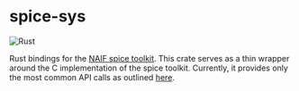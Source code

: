 # spice-sys
![Rust](https://github.com/rjpower4/spice-sys/workflows/Rust/badge.svg)

Rust bindings for the [NAIF spice toolkit](https://naif.jpl.nasa.gov/naif/toolkit.html).
This crate serves as a thin wrapper around the C implementation of the spice toolkit. 
Currently, it provides only the most common API calls as outlined [here](https://naif.jpl.nasa.gov/pub/naif/toolkit_docs/C/info/mostused.html). 
